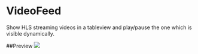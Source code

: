 # VideoFeed
Show HLS streaming videos in a tableview and play/pause the one which is visible dynamically.

##Preview
![](http://i.imgur.com/hHlrXZG.gif)

